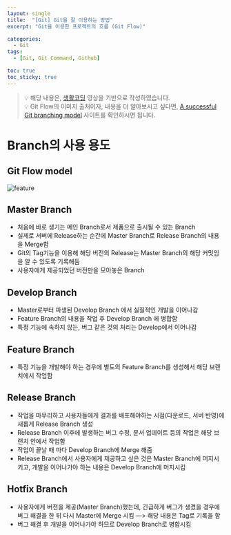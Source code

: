 ```yaml
---
layout: single
title:  "[Git] Git을 잘 이용하는 방법"
excerpt: "Git을 이용한 프로젝트의 흐름 (Git Flow)"

categories:
  - Git
tags:
  - [Git, Git Command, Github]

toc: true
toc_sticky: true
---
```

> 💡 해당 내용은, [생활코딩](https://www.youtube.com/playlist?list=PLuHgQVnccGMA8iwZwrGyNXCGy2LAAsTXk) 영상을 기반으로 작성하였습니다.  
> 💡 Git Flow의 이미지 출처이자, 내용을 더 알아보시고 싶다면, [A successful Git branching model](https://nvie.com/posts/a-successful-git-branching-model/) 사이트를 확인하시면 됩니다.  

# Branch의 사용 용도
## Git Flow model
![feature](https://user-images.githubusercontent.com/100764055/157468464-0921cb12-30b1-4b00-a792-acf92487234a.png)  


## Master Branch
- 처음에 바로 생기는 메인 Branch로서 제품으로 출시될 수 있는 Branch
- 실제로 서버에 Release하는 순간에 Master Branch로 Release Branch의 내용을 Merge함
- Git의 Tag기능을 이용해 해당 버전의 Release는 Master Branch의 해당 커밋임을 알 수 있도록 기록해둠
- 사용자에게 제공되었던 버전만을 모아놓은 Branch

## Develop Branch
- Master로부터 파생된 Develop Branch 에서 실질적인 개발을 이어나감
- Feature Branch의 내용을 작업 후 Develop Branch 에 병합함
- 특정 기능에 속하지 않는, 버그 같은 것의 처리는 Develop에서 이어나감

## Feature Branch
-  특정 기능을 개발해야 하는 경우에 별도의 Feature Branch를 생성해서 해당 브랜치에서 작업함

## Release Branch
- 작업을 마무리하고 사용자들에게 결과를 배포해야하는 시점(다운로드, 서버 반영)에 새롭게 Release Branch 생성
- Release Branch 이후에 발생하는 버그 수정, 문서 업데이트 등의 작업은 해당 브랜치 안에서 작업함
- 작업이 끝날 때 마다 Develop Branch에 Merge 해줌
- Release Branch에서 사용자에게 제공하고 싶은 것은 Master Branch에 머지시키고, 개발을 이어나가야 하는 내용은 Develop Branch에 머지시킴

## Hotfix Branch
- 사용자에게 버전을 제공(Master Branch)했는데, 긴급하게 버그가 생겼을 경우에 버그 해결을 한 뒤 다시 Master에 Merge 시킴 —> 해당 내용은 Tag로 기록을 함
- 버그 해결 후 개발을 이어나가야 하므로 Develop Branch로 병합시킴
